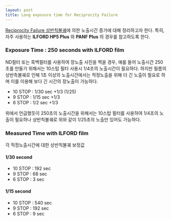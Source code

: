 ```yaml
---
layout: post
title: Long exposure time for Reciprocity Failure
---
```


[Reciprocity Failure 상반칙불궤](https://en.wikipedia.org/wiki/Reciprocity_(photography))에 의한 노출시간 증가에 대해 정리하고자 한다.  특히, 자주 사용하는 **ILFORD HP5 Plus** 와  **PANF Plus** 의 경우를 참고하도록 한다.

### Exposure Time : 250 seconds with ILFORD film

ND필터 또는 흑백필터를 사용하여 장노출 사진을 찍을 경우, 예를 들어 노출시간 250초를 만들기 위해서는 10스탑 필터 사용시 1/4초의 노출시간이 필요하다. 하지만 필름의 상반측불궤로 인해 1초 이상의 노출시간에서는 적정노출을 위해 더 긴 노출이 필요로 하며 이를 이용해 보다 긴 시간의 장노출이 가능하다.

- 10 STOP : 1/30 sec +1/3  (1/25)
- 9 STOP : 1/15 sec +1/3
- 6 STOP : 1/2 sec +1/3

위에서 언급했듯이 250초의 노출시간을 위해서는 10스탑 필터를 사용하여 1/4초의 노출이 필요하나 상반칙불궤로 위와 같이 1/25초의 노출만 있어도 가능하다.

### Measured Time with ILFORD film

각 적정노출시간에 대한 상반칙불궤 보정값

#### 1/30 second
- 10 STOP : 192 sec
- 9 STOP : 68 sec
- 6 STOP :  3 sec
#### 1/15 second
- 10 STOP : 540 sec
- 9 STOP : 192 sec
- 6 STOP :  9 sec
